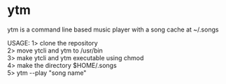 # ytm
ytm is a command line based music player with a song cache at ~/.songs

USAGE:
1> clone the repository  
2> move ytcli and ytm to /usr/bin  
3> make ytcli and ytm executable using chmod  
4> make the directory $HOME/.songs  
5> ytm --play "song name"  
